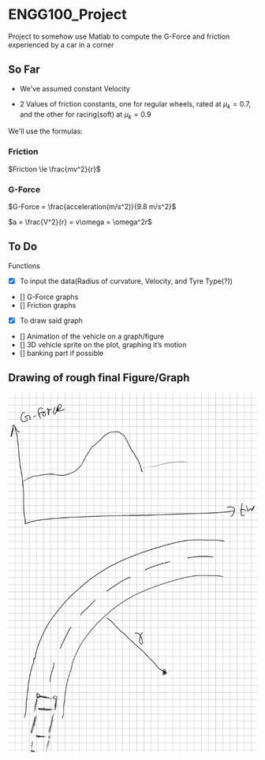 # ENGG100_Project
Project to somehow use Matlab to compute the G-Force and friction experienced by a car in a corner

## So Far
- We've assumed constant Velocity

- 2 Values of friction constants, one for regular wheels, rated at $\mu_k=0.7$, and the other for racing(soft) at $\mu_k=0.9$

We'll use the formulas: 
### Friction
$Friction \le \frac{mv^2}{r}$

### G-Force
$G-Force = \frac{acceleration(m/s^2)}{9.8 m/s^2}$

$a = \frac{V^2}{r} = v\omega = \omega^2r$

## To Do
 Functions
- [x] To input the data(Radius of curvature, Velocity, and Tyre Type(?))
- [] G-Force graphs
- [] Friction graphs
- [x] To draw said graph
- [] Animation of the vehicle on a graph/figure
- [] 3D vehicle sprite on the plot, graphing it’s motion
- [] banking part if possible

## Drawing of rough final Figure/Graph
![Rough Representation of the end result/Figure](/Pic.jpg )